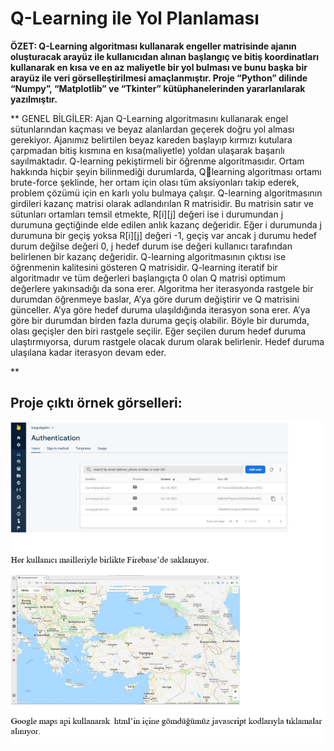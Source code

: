 # Q-Learning ile Yol Planlaması

**ÖZET: 
Q-Learning algoritması kullanarak engeller matrisinde ajanın oluşturacak arayüz ile kullanıcıdan alınan başlangıç ve bitiş koordinatları kullanarak en kısa ve en az maliyetle bir yol bulması ve bunu başka bir arayüz ile veri görselleştirilmesi amaçlanmıştır.
Proje “Python” dilinde “Numpy”, “Matplotlib” ve “Tkinter” kütüphanelerinden yararlanılarak yazılmıştır.**

**
GENEL BİLGİLER: 
Ajan Q-Learning algoritmasını 
kullanarak engel sütunlarından kaçması 
ve beyaz alanlardan geçerek doğru yol 
alması gerekiyor. Ajanımız belirtilen 
beyaz kareden başlayıp kırmızı kutulara 
çarpmadan bitiş kısmına en 
kısa(maliyetle) yoldan ulaşarak başarılı 
sayılmaktadır.
Q-learning pekiştirmeli bir öğrenme 
algoritmasıdır. Ortam hakkında hiçbir 
şeyin bilinmediği durumlarda, Qlearning algoritması ortamı brute-force 
şeklinde, her ortam için olası tüm 
aksiyonları takip ederek, problem 
çözümü için en karlı yolu 
bulmaya çalışır. Q-learning 
algoritmasının girdileri kazanç matrisi 
olarak adlandırılan R matrisidir. Bu 
matrisin satır ve sütunları ortamları 
temsil etmekte, R[i][j] değeri ise i 
durumundan j durumuna geçtiğinde elde 
edilen anlık kazanç değeridir. Eğer i 
durumunda j durumuna bir geçiş yoksa 
R[i][j] değeri -1, geçiş var ancak j 
durumu hedef durum değilse değeri 0, j 
hedef durum ise değeri kullanıcı 
tarafından belirlenen bir kazanç 
değeridir. Q-learning algoritmasının 
çıktısı ise öğrenmenin kalitesini 
gösteren Q matrisidir. Q-learning iteratif 
bir algoritmadır ve tüm değerleri 
başlangıçta 0 olan Q matrisi optimum 
değerlere yakınsadığı da sona erer. 
Algoritma her iterasyonda rastgele bir 
durumdan öğrenmeye baslar, A’ya göre 
durum değiştirir ve Q matrisini 
günceller. A’ya göre hedef duruma 
ulaşıldığında iterasyon sona erer. A’ya 
göre bir durumdan birden fazla duruma 
geçiş olabilir. Böyle bir durumda, olası 
geçişler den biri rastgele seçilir. Eğer 
seçilen durum hedef duruma 
ulaştırmıyorsa, durum rastgele olacak 
durum olarak belirlenir. Hedef duruma 
ulaşılana kadar iterasyon devam eder. 

**
## Proje çıktı örnek görselleri:


![Image of Yaktocat](https://github.com/Umayyhan/FirebaseProjects/blob/main/images/Ekran%20görüntüsü%202021-11-15%20222336.png)
